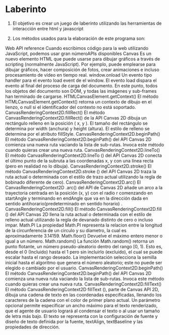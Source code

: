 # Laberinto             
1. El objetivo es crear un juego de laberinto utilizando las herramientas de interacción entre html y javascript

2. Los métodos usados para la elaboración de este programa son:

Web API reference
Cuando escribimos código para la web utilizando JavaScript, podemos usar gran númeroAPIs disponibles
Canvas
Es un nuevo elemento HTML que puede usarse para dibujar gráficos a través de scripting (normalmente JavaScript). Por ejemplo, puede emplearse para dibujar gráficos, hacer composición de fotos, crear animaciones e incluso procesamiento de vídeo en tiempo real.
window.onload
Un evento tipo handler para el evento load event de el window.
El evento load dispara el evento al final del proceso de carga del documento. En este punto, todos los objetos del documento son DOM,  y todas las imágenes y sub-frames han terminado de cargarse.
HTMLCanvasElement.getContext()
El método HTMLCanvasElement.getContext() retorna un contexto de dibujo en el lienzo, o null si el identificador del contexto no está soportado.
CanvasRenderingContext2D.fillRect()
El método CanvasRenderingContext2D.fillRect()  de la API Canvas 2D dibuja un rectángulo relleno en la posición ( x, y ). El tamaño del rectángulo se determina por width (anchura) y height (altura). El estilo de relleno se determina por el atributo fillStyle.
CanvasRenderingContext2D.beginPath()
El método CanvasRenderingContext2D.beginPath() del API Canvas 2D comienza una nueva ruta vaciando la lista de sub-rutas. Invoca este método cuando quieras crear una nueva ruta.
CanvasRenderingContext2D.lineTo()
El método CanvasRenderingContext2D.lineTo () del API Canvas 2D conecta el último punto de la subruta a las coordenadas x, y con una línea recta (pero en realidad no lo dibuja).
CanvasRenderingContext2D.stroke()
El método CanvasRenderingContext2D.stroke () del API Canvas 2D traza la ruta actual o determinada con el estilo de trazo actual utilizando la regla de bobinado diferente de cero).
CanvasRenderingContext2D.arc()
El CanvasRenderingContext2D .arc() del API de Canvas 2D añade un arco a la trayectoria centrada en la posición (x, y) con el radio r comenzando en startAngle y terminando en endAngle que va en la dirección dada en sentido antihorario(predeterminado en sentido  horario) .
CanvasRenderingContext2D.fill()
El método CanvasRenderingContext2D.fill () del  API Canvas 2D llena la ruta actual o determinada con el estilo de relleno actual utilizando la regla de devanado distinto de cero o incluso impar.
Math.PI
La propiedad Math.PI representa la relacion entre la longitud de la circunferencia de un circulo y su diametro, la cual es aproximadamente 3.14159.
Math.floor()
Devuelve el máximo entero menor o igual a un número.
Math.random()
La función Math.random() retorna un punto flotante, un número pseudo-aleatorio dentro del rango [0, 1). Esto es, desde el 0 (Incluido) hasta el 1 pero sin incluirlo (excluido), el cual se puede escalar hasta el rango deseado. La implementación selecciona la semilla inicial hasta el algoritmo que genera el número aleatorio; este no puede ser elegido o cambiado por el usuario.
CanvasRenderingContext2D.beginPath()
El método CanvasRenderingContext2D.beginPath() del API Canvas 2D comienza una nueva ruta vaciando la lista de sub-rutas. Invoca este método cuando quieras crear una nueva ruta.
CanvasRenderingContext2D.fillText()
El método CanvasRenderingContext2D fillText (), parte de Canvas API 2D, dibuja una cadena de texto en las coordenadas especificadas, llenando los caracteres de la cadena con el color de primer plano actual. Un parámetro opcional permite especificar un ancho máximo para el texto renderizado, que el agente de usuario logrará al condensar el texto o al usar un tamaño de letra más bajo.
El texto se representa con la configuración de fuente y diseño de texto definida por la fuente, textAlign, textBaseline y las propiedades de dirección.
